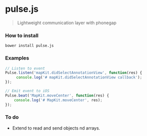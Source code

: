 pulse.js
========

> Lightweight communication layer with phonegap

### How to install

`bower install pulse.js`

### Examples

```js
// Listen to event
Pulse.listen('mapKit.didSelectAnnotationView', function(res) {
     console.log('# mapKit.didSelectAnnotationView callback');
});
```


```js
// Emit event to iOS
Pulse.beat('MapKit.moveCenter', function(res) {
    console.log('# MapKit.moveCenter', res);
});
```


### To do

- Extend to read and send objects nd arrays.
